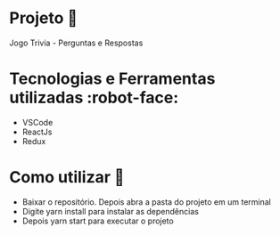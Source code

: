 # Projeto :rocket:
Jogo Trivia - Perguntas e Respostas

# Tecnologias e Ferramentas utilizadas :robot-face:
- VSCode
- ReactJs
- Redux

# Como utilizar :runner:
- Baixar o repositório. Depois abra a pasta do projeto em um terminal
- Digite yarn install para instalar as dependências 
- Depois yarn start para executar o projeto
  
